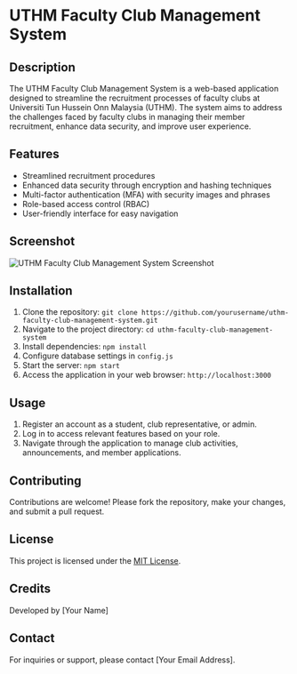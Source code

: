 # UTHM Faculty Club Management System

## Description

The UTHM Faculty Club Management System is a web-based application designed to streamline the recruitment processes of faculty clubs at Universiti Tun Hussein Onn Malaysia (UTHM). The system aims to address the challenges faced by faculty clubs in managing their member recruitment, enhance data security, and improve user experience.

## Features

- Streamlined recruitment procedures
- Enhanced data security through encryption and hashing techniques
- Multi-factor authentication (MFA) with security images and phrases
- Role-based access control (RBAC)
- User-friendly interface for easy navigation

## Screenshot

![UTHM Faculty Club Management System Screenshot](screenshot.png)

## Installation

1. Clone the repository: `git clone https://github.com/yourusername/uthm-faculty-club-management-system.git`
2. Navigate to the project directory: `cd uthm-faculty-club-management-system`
3. Install dependencies: `npm install`
4. Configure database settings in `config.js`
5. Start the server: `npm start`
6. Access the application in your web browser: `http://localhost:3000`

## Usage

1. Register an account as a student, club representative, or admin.
2. Log in to access relevant features based on your role.
3. Navigate through the application to manage club activities, announcements, and member applications.

## Contributing

Contributions are welcome! Please fork the repository, make your changes, and submit a pull request.

## License

This project is licensed under the [MIT License](LICENSE).

## Credits

Developed by [Your Name]

## Contact

For inquiries or support, please contact [Your Email Address].
